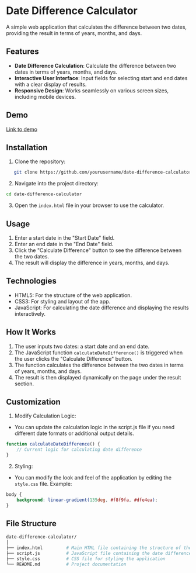 # Date Difference Calculator
A simple web application that calculates the difference between two dates, providing the result in terms of years, months, and days.

## Features
- **Date Difference Calculation**: Calculate the difference between two dates in terms of years, months, and days.
- **Interactive User Interface**: Input fields for selecting start and end dates with a clear display of results.
- **Responsive Design**: Works seamlessly on various screen sizes, including mobile devices.

## Demo
[Link to demo]()


## Installation

1. Clone the repository:
```bash
   git clone https://github.com/yourusername/date-difference-calculator.git
```

2. Navigate into the project directory:
```bash
cd date-difference-calculator
```
3. Open the `index.html` file in your browser to use the calculator.

## Usage

1. Enter a start date in the "Start Date" field.
2. Enter an end date in the "End Date" field.
3. Click the "Calculate Difference" button to see the difference between the two dates.
4. The result will display the difference in years, months, and days.

## Technologies
- HTML5: For the structure of the web application.
- CSS3: For styling and layout of the app.
- JavaScript: For calculating the date difference and displaying the results interactively.

## How It Works
1. The user inputs two dates: a start date and an end date.
2. The JavaScript function `calculateDateDifference()` is triggered when the user clicks the "Calculate Difference" button.
3. The function calculates the difference between the two dates in terms of years, months, and days.
4. The result is then displayed dynamically on the page under the result section.

## Customization
1. Modify Calculation Logic:
- You can update the calculation logic in the script.js file if you need different date formats or additional output details.
```javascript
function calculateDateDifference() {
    // Current logic for calculating date difference
}
```
2. Styling:
- You can modify the look and feel of the application by editing the `style.css` file.
Example:
```css
body {
    background: linear-gradient(135deg, #f8f9fa, #dfe4ea);
}
```
## File Structure
```bash
date-difference-calculator/
│
├── index.html         # Main HTML file containing the structure of the app
├── script.js          # JavaScript file containing the date difference logic
├── style.css          # CSS file for styling the application
└── README.md          # Project documentation
```
